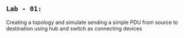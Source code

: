 ## `Lab - 01: `

Creating a topology and simulate sending a simple PDU from source to destination using hub and switch as connecting devices
